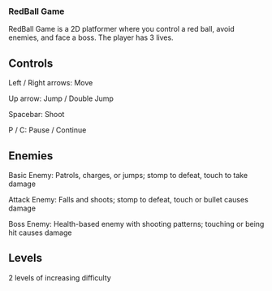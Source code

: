 ### **RedBall Game**

RedBall Game is a 2D platformer where you control a red ball, avoid enemies, and face a boss. The player has 3 lives.

## Controls

Left / Right arrows: Move

Up arrow: Jump / Double Jump

Spacebar: Shoot

P / C: Pause / Continue

## Enemies

Basic Enemy: Patrols, charges, or jumps; stomp to defeat, touch to take damage

Attack Enemy: Falls and shoots; stomp to defeat, touch or bullet causes damage

Boss Enemy: Health-based enemy with shooting patterns; touching or being hit causes damage

## Levels

2 levels of increasing difficulty

